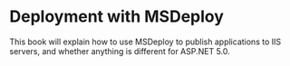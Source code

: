 # Deployment with MSDeploy

This book will explain how to use MSDeploy to publish applications to IIS servers, and whether anything is different for ASP.NET 5.0. 
